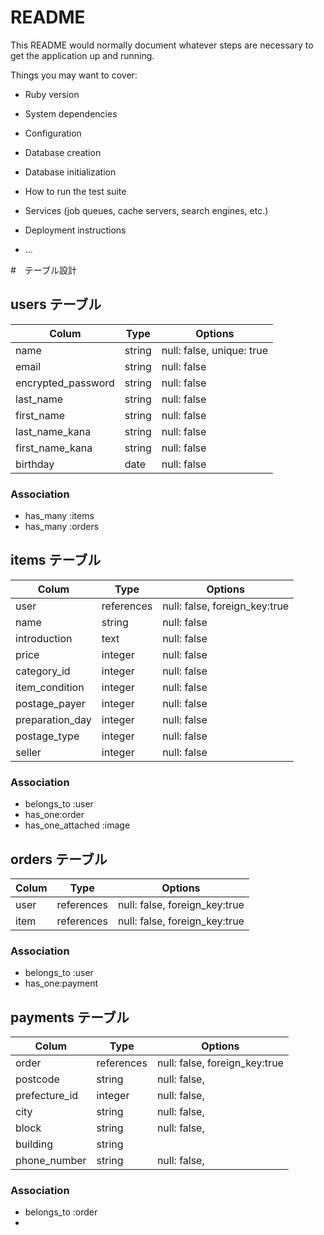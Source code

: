 # README

This README would normally document whatever steps are necessary to get the
application up and running.

Things you may want to cover:

* Ruby version

* System dependencies

* Configuration

* Database creation

* Database initialization

* How to run the test suite

* Services (job queues, cache servers, search engines, etc.)

* Deployment instructions

* ...

#　テーブル設計

## users テーブル

| Colum                      | Type   | Options                  |
| -------------------------- | -----  | ------------------------ |
| name                       | string | null: false, unique: true|
| email                      | string | null: false              |
| encrypted_password         | string | null: false              |
| last_name                  | string | null: false              |
| first_name                 | string | null: false              |
| last_name_kana             | string | null: false              |
| first_name_kana            | string | null: false              |
| birthday                   | date   | null: false              |

### Association

- has_many :items
- has_many :orders

## items テーブル

| Colum           | Type       | Options                       |
| --------------- | ---------- | ----------------------------- |
| user            | references | null: false, foreign_key:true |
| name            | string     | null: false                   |
| introduction    | text       | null: false                   |
| price           | integer    | null: false                   |
| category_id     | integer    | null: false                   |
| item_condition  | integer    | null: false                   |
| postage_payer   | integer    | null: false                   |
| preparation_day | integer    | null: false                   |
| postage_type    | integer    | null: false                   |
| seller          | integer    | null: false                   |

### Association

- belongs_to :user
- has_one:order
- has_one_attached :image

## orders テーブル

| Colum  | Type       | Options                       |
| ------ | ---------- | ----------------------------- |
| user   | references | null: false, foreign_key:true |
| item   | references | null: false, foreign_key:true |

### Association

- belongs_to :user
- has_one:payment

## payments テーブル

| Colum         | Type       | Options                       |
| ------------- | ---------- | ----------------------------- |
| order        | references | null: false, foreign_key:true |
| postcode      | string     | null: false,                  |
| prefecture_id | integer    | null: false,                  |
| city          | string     | null: false,                  |
| block         | string     | null: false,                  |
| building      | string     |                               |
| phone_number  | string     | null: false,                  |

### Association

- belongs_to :order
- 